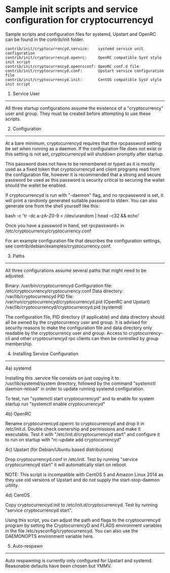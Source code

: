 Sample init scripts and service configuration for cryptocurrencyd
==========================================================

Sample scripts and configuration files for systemd, Upstart and OpenRC
can be found in the contrib/init folder.

    contrib/init/cryptocurrencyd.service:    systemd service unit configuration
    contrib/init/cryptocurrencyd.openrc:     OpenRC compatible SysV style init script
    contrib/init/cryptocurrencyd.openrcconf: OpenRC conf.d file
    contrib/init/cryptocurrencyd.conf:       Upstart service configuration file
    contrib/init/cryptocurrencyd.init:       CentOS compatible SysV style init script

1. Service User
---------------------------------

All three startup configurations assume the existence of a "cryptocurrency" user
and group.  They must be created before attempting to use these scripts.

2. Configuration
---------------------------------

At a bare minimum, cryptocurrencyd requires that the rpcpassword setting be set
when running as a daemon.  If the configuration file does not exist or this
setting is not set, cryptocurrencyd will shutdown promptly after startup.

This password does not have to be remembered or typed as it is mostly used
as a fixed token that cryptocurrencyd and client programs read from the configuration
file, however it is recommended that a strong and secure password be used
as this password is security critical to securing the wallet should the
wallet be enabled.

If cryptocurrencyd is run with "-daemon" flag, and no rpcpassword is set, it will
print a randomly generated suitable password to stderr.  You can also
generate one from the shell yourself like this:

bash -c 'tr -dc a-zA-Z0-9 < /dev/urandom | head -c32 && echo'

Once you have a password in hand, set rpcpassword= in /etc/cryptocurrency/cryptocurrency.conf

For an example configuration file that describes the configuration settings,
see contrib/debian/examples/cryptocurrency.conf.

3. Paths
---------------------------------

All three configurations assume several paths that might need to be adjusted.

Binary:              /usr/bin/cryptocurrencyd
Configuration file:  /etc/cryptocurrency/cryptocurrency.conf
Data directory:      /var/lib/cryptocurrencyd
PID file:            /var/run/cryptocurrencyd/cryptocurrencyd.pid (OpenRC and Upstart)
                     /var/lib/cryptocurrencyd/cryptocurrencyd.pid (systemd)

The configuration file, PID directory (if applicable) and data directory
should all be owned by the cryptocurrency user and group.  It is advised for security
reasons to make the configuration file and data directory only readable by the
cryptocurrency user and group.  Access to cryptocurrency-cli and other cryptocurrencyd rpc clients
can then be controlled by group membership.

4. Installing Service Configuration
-----------------------------------

4a) systemd

Installing this .service file consists on just copying it to
/usr/lib/systemd/system directory, followed by the command
"systemctl daemon-reload" in order to update running systemd configuration.

To test, run "systemctl start cryptocurrencyd" and to enable for system startup run
"systemctl enable cryptocurrencyd"

4b) OpenRC

Rename cryptocurrencyd.openrc to cryptocurrencyd and drop it in /etc/init.d.  Double
check ownership and permissions and make it executable.  Test it with
"/etc/init.d/cryptocurrencyd start" and configure it to run on startup with
"rc-update add cryptocurrencyd"

4c) Upstart (for Debian/Ubuntu based distributions)

Drop cryptocurrencyd.conf in /etc/init.  Test by running "service cryptocurrencyd start"
it will automatically start on reboot.

NOTE: This script is incompatible with CentOS 5 and Amazon Linux 2014 as they
use old versions of Upstart and do not supply the start-stop-daemon uitility.

4d) CentOS

Copy cryptocurrencyd.init to /etc/init.d/cryptocurrencyd. Test by running "service cryptocurrencyd start".

Using this script, you can adjust the path and flags to the cryptocurrencyd program by
setting the CryptocurrencyD and FLAGS environment variables in the file
/etc/sysconfig/cryptocurrencyd. You can also use the DAEMONOPTS environment variable here.

5. Auto-respawn
-----------------------------------

Auto respawning is currently only configured for Upstart and systemd.
Reasonable defaults have been chosen but YMMV.
